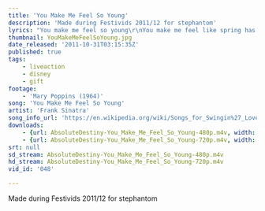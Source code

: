```yaml
---
title: 'You Make Me Feel So Young'
description: 'Made during Festivids 2011/12 for stephantom'
lyrics: "You make me feel so young\r\nYou make me feel like spring has sprung\r\nEvery time I see your grin\r\nI'm such a happy individual\r\n\r\nThe moment that you speak\r\nI want to go and play hide-and-seek\r\nI want to go and bounce the moon\r\nJust like a toy balloon\r\n\r\nYou and I, are just like a couple of tots\r\nRunning across a meadow\r\nPicking up lots of forget-me-nots\r\n\r\nYou make me feel so young\r\nYou make me feel there are songs to be sung\r\nBells to be rung, and a wonderful fling to be flung\r\n\r\nAnd even when I'm old and gray\r\nI'm gonna feel the way I do today\r\n'Cause you make me feel so young \r\n\r\nYou make me feel so young\r\nYou make me feel there are songs to be sung\r\nBells to be rung, and a wonderful fling to be flung\r\n\r\nAnd even when I'm old and gray\r\nI'm gonna feel the way I do today\r\n'Cause you, you make me feel so young \r\nYou make me feel so young\r\nYou make me feel so young\r\nOooo you make me feel so young"
thumbnail: YouMakeMeFeelSoYoung.jpg
date_released: '2011-10-31T03:15:35Z'
published: true
tags:
    - liveaction
    - disney
    - gift
footage:
    - 'Mary Poppins (1964)'
song: 'You Make Me Feel So Young'
artist: 'Frank Sinatra'
song_info_url: 'https://en.wikipedia.org/wiki/Songs_for_Swingin%27_Lovers!'
downloads:
    - {url: AbsoluteDestiny-You_Make_Me_Feel_So_Young-480p.m4v, width: 816, height: 480, mimetype: video/mp4}
    - {url: AbsoluteDestiny-You_Make_Me_Feel_So_Young-720p.m4v, width: 1216, height: 720, mimetype: video/mp4}
srt: null
sd_stream: AbsoluteDestiny-You_Make_Me_Feel_So_Young-480p.m4v
hd_stream: AbsoluteDestiny-You_Make_Me_Feel_So_Young-720p.m4v
vid_id: '048'

---
```

Made during Festivids 2011/12 for stephantom